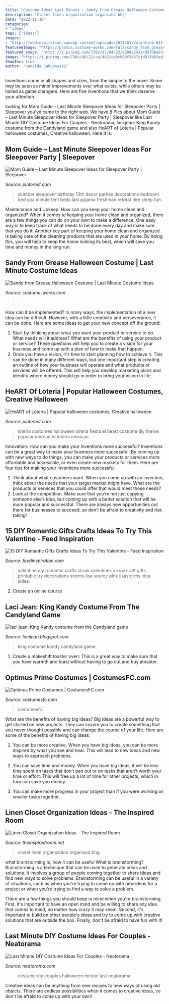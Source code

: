 ```yaml
---
title: "Costume Ideas Last Minute : Sandy From Grease Halloween Costume"
description: "Closet linen organization organized bhg"
date: "2022-11-10"
categories:
- "ideas"
tags: ["ideas"]
images:
- "http://feedinspiration.com/wp-content/uploads/2017/01/Valentine-DIY-Craft-Ideas.jpg"
featuredImage: "https://photos.costume-works.com/full/sandy_from_grease1.jpg"
featured_image: "https://i.pinimg.com/736x/d2/84/22/d28422412cd5fdbe93427d418609a7ce.jpg"
image: "https://i.pinimg.com/736x/4b/21/ca/4b21ca0cb69f5487c1d81fdb3ed38852--lenormand-halloween-costumes.jpg"
ShowToc: true
author: "Candida Jakubowski"
---
```



Inventions come in all shapes and sizes, from the simple to the novel. Some may be seen as minor improvements over what exists, while others may be hailed as game changers. Here are five inventions that we think deserve your attention.

	

		
looking for Mom Guide – Last Minute Sleepover Ideas for Sleepover Party | Sleepover you've came to the right web. We have 8 Pics about Mom Guide – Last Minute Sleepover Ideas for Sleepover Party | Sleepover like Last Minute DIY Costume Ideas For Couples - Neatorama, laci jean: King Kandy costume from the Candyland game and also HeART of Loteria | Popular halloween costumes, Creative halloween. Here it is:
		
    
## Mom Guide – Last Minute Sleepover Ideas For Sleepover Party | Sleepover

<img loading=lazy src="https://i.pinimg.com/736x/d2/84/22/d28422412cd5fdbe93427d418609a7ce.jpg" onerror="this.onerror=null;this.src='https://tse1.mm.bing.net/th?id=OIP.BghkZ0fwYpPv9bMnX35RrQHaJ3&amp;pid=15.1';" alt="Mom Guide – Last Minute Sleepover Ideas for Sleepover Party | Sleepover">

_Source: pinterest.com_

>slumber sleepover birthday 13th decor parties decorations bedroom bed spa minute tent beds last pajama freshman retreat hire sleep fun. 

	

Maintenance and Upkeep: How can you keep your home clean and organized?
When it comes to keeping your home clean and organized, there are a few things you can do on your own to make a difference. One easy way is to keep track of what needs to be done every day and make sure that you do it. Another key part of keeping your home clean and organized is taking care of the cleaning products that are used in your home. By doing this, you will help to keep the home looking its best, which will save you time and money in the long run.

    
## Sandy From Grease Halloween Costume | Last Minute Costume Ideas

<img loading=lazy src="https://photos.costume-works.com/full/sandy_from_grease1.jpg" onerror="this.onerror=null;this.src='https://tse3.mm.bing.net/th?id=OIP.YqVUJe7qEu5MUoSWoKKNOAHaMH&amp;pid=15.1';" alt="Sandy from Grease Halloween Costume | Last Minute Costume Ideas">

_Source: costume-works.com_

>. 

	

How can it be implemented?
In many ways, the implementation of a new idea can be difficult. However, with a little creativity and perseverance, it can be done. Here are some ideas to get your new concept off the ground: 
1. Start by thinking about what you want your product or service to do. What needs will it address? What are the benefits of using your product or service? These questions will help you to create a vision for your business and come up with a plan of how to make that happen. 
2. Once you have a vision, it's time to start planning how to achieve it. This can be done in many different ways, but one important step is creating an outline of how your business will operate and what products or services will be offered. This will help you develop marketing plans and identify where money should go in order to bring your vision to life.

    
## HeART Of Loteria | Popular Halloween Costumes, Creative Halloween

<img loading=lazy src="https://i.pinimg.com/736x/4b/21/ca/4b21ca0cb69f5487c1d81fdb3ed38852--lenormand-halloween-costumes.jpg" onerror="this.onerror=null;this.src='https://tse2.mm.bing.net/th?id=OIP.Q8qmFR0IPV7cu9Gqjn6rrgHaLt&amp;pid=15.1';" alt="HeART of Loteria | Popular halloween costumes, Creative halloween">

_Source: pinterest.com_

>loteria costumes halloween sirena fiesta el heart costume diy theme popular mercadito lotería mexican. 

	

Innovation: How can you make your inventions more successful?
Inventions can be a great way to make your business more successful. By coming up with new ways to do things, you can make your products or services more affordable and accessible, or even create new markets for them. Here are four tips for making your inventions more successful:
1. Think about what customers want. When you come up with an invention, think about the needs that your target market might have. What are the products or services that you could offer that would meet those needs?
2. Look at the competition. Make sure that you’re not just copying someone else’s idea, but coming up with a better solution that will be more popular and successful. There are always new opportunities out there for businesses to succeed, so don’t be afraid to creativity and risk taking!

    
## 15 DIY Romantic Gifts Crafts Ideas To Try This Valentine - Feed Inspiration

<img loading=lazy src="http://feedinspiration.com/wp-content/uploads/2017/01/Valentine-DIY-Craft-Ideas.jpg" onerror="this.onerror=null;this.src='https://tse2.mm.bing.net/th?id=OIP.k6PP5gbYo5T5RCu9W7Km-QHaLA&amp;pid=15.1';" alt="15 DIY Romantic Gifts Crafts Ideas To Try This Valentine - Feed Inspiration">

_Source: feedinspiration.com_

>valentine diy romantic crafts straw valentines arrow craft gifts printable try decorations storms lisa source pink lisastorms idea sides. 

	

2. Create an online course

    
## Laci Jean: King Kandy Costume From The Candyland Game

<img loading=lazy src="http://3.bp.blogspot.com/-VRczLWhmxaM/Tq4OsNMaQOI/AAAAAAAABZU/rncplRlk1jc/s1600/039.JPG" onerror="this.onerror=null;this.src='https://tse1.mm.bing.net/th?id=OIP.6L0nF3IAiY7z_UoVuqBDtAHaPI&amp;pid=15.1';" alt="laci jean: King Kandy costume from the Candyland game">

_Source: lacijean.blogspot.com_

>king costume kandy candyland game. 

	

1. Create a makeshift toaster oven: This is a great way to make sure that you have warmth and toast without having to go out and buy atoaster.

    
## Optimus Prime Costumes | CostumesFC.com

<img loading=lazy src="https://www.costumesfc.com/wp-content/uploads/2014/11/Kids-Optimus-Prime-Costume.jpg" onerror="this.onerror=null;this.src='https://tse4.mm.bing.net/th?id=OIP.Ho8X-7TT8iReQDTZYKWKZgHaJ4&amp;pid=15.1';" alt="Optimus Prime Costumes | CostumesFC.com">

_Source: costumesfc.com_

>costumesfc. 

	

What are the benefits of having big ideas?
Big ideas are a powerful way to get started on new projects. They can inspire you to create something that you never thought possible and can change the course of your life. Here are some of the benefits of having big ideas:
1. You can be more creative. When you have big ideas, you can be more inspired by what you see and hear. This will lead to new ideas and new ways to approach problems.

2. You can save time and money. When you have big ideas, it will be less time spent on tasks that don’t pan out or on tasks that aren’t worth your time or effort. This will free up a lot of time for other projects, which in turn can save you money.

3. You can make more progress in your project than if you were working on smaller tasks together.

    
## Linen Closet Organization Ideas - The Inspired Room

<img loading=lazy src="https://theinspiredroom.net/wp-content/uploads/2021/02/organized-linen-closet-makeover.jpg" onerror="this.onerror=null;this.src='https://tse3.mm.bing.net/th?id=OIP.k5NVraLHme5DNycRzbF4CgHaLG&amp;pid=15.1';" alt="Linen Closet Organization Ideas - The Inspired Room">

_Source: theinspiredroom.net_

>closet linen organization organized bhg. 

	

what brainstorming is, how it can be useful
What is brainstorming?
Brainstorming is a technique that can be used to generate ideas and solutions. It involves a group of people coming together to share ideas and find new ways to solve problems. Brainstorming can be useful in a variety of situations, such as when you're trying to come up with new ideas for a project or when you're trying to find a way to solve a problem.

There are a few things you should keep in mind when you're brainstorming. First, it's important to have an open mind and be willing to share any idea that comes to mind, no matter how crazy it may seem. Second, it's important to build on other people's ideas and try to come up with creative solutions that are outside the box. Finally, don't be afraid to have fun with it!

    
## Last Minute DIY Costume Ideas For Couples - Neatorama

<img loading=lazy src="https://uploads.neatorama.com/images/posts/340/54/54340/1351643328-0.jpg" onerror="this.onerror=null;this.src='https://tse1.mm.bing.net/th?id=OIP.J1dENhvfTAPDe_6CZ4nHKQHaJ4&amp;pid=15.1';" alt="Last Minute DIY Costume Ideas For Couples - Neatorama">

_Source: neatorama.com_

>costume diy couples halloween minute last neatorama. 

	

Creative ideas can be anything from new recipes to new ways of using old objects. There are endless possibilities when it comes to creative ideas, so don't be afraid to come up with your own!


